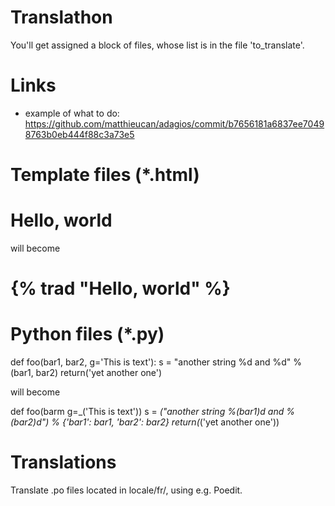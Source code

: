 Translathon
===========

You'll get assigned a block of files, whose list is in the file 'to_translate'.


Links
=====

  - example of what to do: https://github.com/matthieucan/adagios/commit/b7656181a6837ee70498763b0eb444f88c3a73e5

Template files (*.html)
=======================

<h1>Hello, world</h1>

   will become

<h1>{% trad "Hello, world" %}</h1>


Python files (*.py)
===================

def foo(bar1, bar2, g='This is text'):
  s = "another string %d and %d" % (bar1, bar2)
  return('yet another one')

  will become

def foo(barm g=_('This is text'))
  s = _("another string %(bar1)d and %(bar2)d") % {'bar1': bar1, 'bar2': bar2}
  return(_('yet another one'))


Translations
============

Translate .po files located in locale/fr/, using e.g. Poedit.
